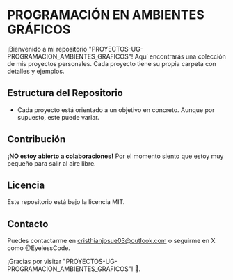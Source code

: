 # PROGRAMACIÓN EN AMBIENTES GRÁFICOS

¡Bienvenido a mi repositorio "PROYECTOS-UG-PROGRAMACION_AMBIENTES_GRAFICOS"! Aquí encontrarás una colección de mis proyectos personales. Cada proyecto tiene su propia carpeta con detalles y ejemplos.

## Estructura del Repositorio

- Cada proyecto está orientado a un objetivo en concreto. Aunque por supuesto, este puede variar.

## Contribución

**¡NO estoy abierto a colaboraciones!** Por el momento siento que estoy muy pequeño para salir al aire libre.

## Licencia

Este repositorio está bajo la licencia MIT.

## Contacto

Puedes contactarme en cristhianjosue03@outlook.com o seguirme en X como @EyelessCode.

¡Gracias por visitar "PROYECTOS-UG-PROGRAMACION_AMBIENTES_GRAFICOS"! 🚀.
